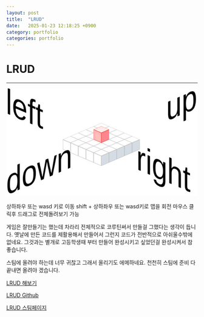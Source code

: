 ```yaml
---
layout: post
title:  "LRUD"
date:   2025-01-23 12:18:25 +0900
category: portfolio
categories: portfolio
---
```

# LRUD
****

![LRUD](/img/2025-01-23/LRUD_start.jpg)

상하좌우 또는 wasd 키로 이동
shift + 상하좌우 또는 wasd키로 맵을 회전
마우스 클릭후 드래그로 전체돌려보기 가능

게임은 잘만들기는 했는데 차라리 전체적으로 코루틴써서 만들걸 그했다는 생각이 듭니다. 
옛날에 만든 코드를 제활용해서 만들어서 그런지 코드가 전반적으로 아쉬울수밖에 없네요.
그것과는 별개로 고등학생때 부터 만들어 완성시키고 싶었던걸 완성시켜서 참 좋습니다.

스팀에 올려야 하는데 너무 귀찮고 그래서 올리기도 에메하네요.
천천히 스팀에 준비 다끝내면 올려야 겠습니다.

[LRUD 해보기](https://mrochu.github.io/LRUD_WEB/)

[LRUD Github](https://github.com/Mrochu/LRUD)

[LRUD 스팀페이지](https://store.steampowered.com/app/3391690/LRUD/?beta=0)

